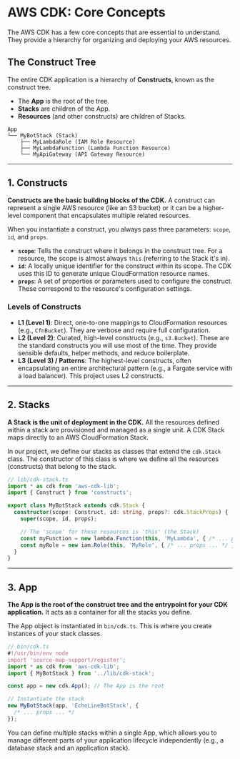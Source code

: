 # AWS CDK: Core Concepts

The AWS CDK has a few core concepts that are essential to understand. They provide a hierarchy for organizing and deploying your AWS resources.

## The Construct Tree

The entire CDK application is a hierarchy of **Constructs**, known as the construct tree.

- The **App** is the root of the tree.
- **Stacks** are children of the App.
- **Resources** (and other constructs) are children of Stacks.

```
App
└── MyBotStack (Stack)
    ├── MyLambdaRole (IAM Role Resource)
    ├── MyLambdaFunction (Lambda Function Resource)
    └── MyApiGateway (API Gateway Resource)
```

---

## 1. Constructs

**Constructs are the basic building blocks of the CDK.** A construct can represent a single AWS resource (like an S3 bucket) or it can be a higher-level component that encapsulates multiple related resources.

When you instantiate a construct, you always pass three parameters: `scope`, `id`, and `props`.

- **`scope`**: Tells the construct where it belongs in the construct tree. For a resource, the scope is almost always `this` (referring to the Stack it's in).
- **`id`**: A locally unique identifier for the construct within its scope. The CDK uses this ID to generate unique CloudFormation resource names.
- **`props`**: A set of properties or parameters used to configure the construct. These correspond to the resource's configuration settings.

### Levels of Constructs

- **L1 (Level 1)**: Direct, one-to-one mappings to CloudFormation resources (e.g., `CfnBucket`). They are verbose and require full configuration.
- **L2 (Level 2)**: Curated, high-level constructs (e.g., `s3.Bucket`). These are the standard constructs you will use most of the time. They provide sensible defaults, helper methods, and reduce boilerplate.
- **L3 (Level 3) / Patterns**: The highest-level constructs, often encapsulating an entire architectural pattern (e.g., a Fargate service with a load balancer). This project uses L2 constructs.

---

## 2. Stacks

**A Stack is the unit of deployment in the CDK.** All the resources defined within a stack are provisioned and managed as a single unit. A CDK Stack maps directly to an AWS CloudFormation Stack.

In our project, we define our stacks as classes that extend the `cdk.Stack` class. The constructor of this class is where we define all the resources (constructs) that belong to the stack.

```typescript
// lib/cdk-stack.ts
import * as cdk from 'aws-cdk-lib';
import { Construct } from 'constructs';

export class MyBotStack extends cdk.Stack {
  constructor(scope: Construct, id: string, props?: cdk.StackProps) {
    super(scope, id, props);

    // The 'scope' for these resources is 'this' (the Stack)
    const myFunction = new lambda.Function(this, 'MyLambda', { /* ... props ... */ });
    const myRole = new iam.Role(this, 'MyRole', { /* ... props ... */ });
  }
}
```

---

## 3. App

**The App is the root of the construct tree and the entrypoint for your CDK application.** It acts as a container for all the stacks you define.

The App object is instantiated in `bin/cdk.ts`. This is where you create instances of your stack classes.

```typescript
// bin/cdk.ts
#!/usr/bin/env node
import 'source-map-support/register';
import * as cdk from 'aws-cdk-lib';
import { MyBotStack } from '../lib/cdk-stack';

const app = new cdk.App(); // The App is the root

// Instantiate the stack
new MyBotStack(app, 'EchoLineBotStack', {
  /* ... props ... */
});
```

You can define multiple stacks within a single App, which allows you to manage different parts of your application lifecycle independently (e.g., a database stack and an application stack).
